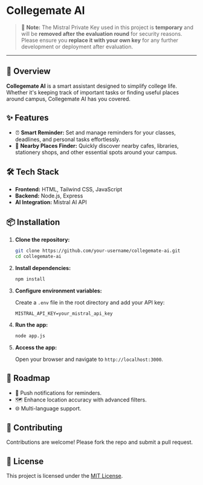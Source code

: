 # Collegemate AI

> 🚨 **Note:** The Mistral Private Key used in this project is **temporary** and will be **removed after the evaluation round** for security reasons. Please ensure you **replace it with your own key** for any further development or deployment after evaluation.

---

## 🚀 Overview

**Collegemate AI** is a smart assistant designed to simplify college life. Whether it's keeping track of important tasks or finding useful places around campus, Collegemate AI has you covered.

## ✨ Features

- ⏰ **Smart Reminder:** Set and manage reminders for your classes, deadlines, and personal tasks effortlessly.
- 📍 **Nearby Places Finder:** Quickly discover nearby cafes, libraries, stationery shops, and other essential spots around your campus.

## 🛠️ Tech Stack

- **Frontend:** HTML, Tailwind CSS, JavaScript
- **Backend:** Node.js, Express
- **AI Integration:** Mistral AI API

## 📦 Installation

1. **Clone the repository:**

    ```bash
    git clone https://github.com/your-username/collegemate-ai.git
    cd collegemate-ai
    ```

2. **Install dependencies:**

    ```bash
    npm install
    ```

3. **Configure environment variables:**

    Create a `.env` file in the root directory and add your API key:

    ```
    MISTRAL_API_KEY=your_mistral_api_key
    ```

4. **Run the app:**

    ```bash
    node app.js
    ```

5. **Access the app:**

    Open your browser and navigate to `http://localhost:3000`.

## 🚧 Roadmap

- 🔔 Push notifications for reminders.
- 🗺️ Enhance location accuracy with advanced filters.
- 🌐 Multi-language support.

## 🤝 Contributing

Contributions are welcome! Please fork the repo and submit a pull request.

## 📄 License

This project is licensed under the [MIT License](LICENSE).
